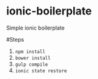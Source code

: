 # ionic-boilerplate
Simple ionic boilerplate

#Steps
1. `npm install`
2. `bower install`
3. `gulp compile`
4. `ionic state restore`
